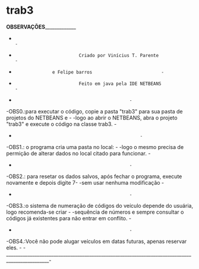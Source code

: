 # trab3
 ____________________________________OBSERVAÇÕES_________________________________________________
-                                                                                                -
-                             Criado por Vinícius T. Parente  					 -
-				    e Felipe barros			    	  		 -
-                             Feito em java pela IDE NETBEANS				         -
-												 -
-OBS0.:para executar o código, copie a pasta "trab3" para sua pasta de projetos do NETBEANS e    -
-logo ao abrir o NETBEANS, abra o projeto "trab3" e execute o código na classe trab3.		 -
-											       	 -
-OBS1.: o programa cria uma pasta no local:							 -
-logo o mesmo precisa de permição de alterar dados no local citado para funcionar.		 -
-												 -
-OBS2.: para resetar os dados salvos, após fechar o programa, execute novamente e depois digite 7- 
-sem usar nenhuma modificação									 -	
-												 -
-OBS3.:o sistema de numeração de códigos do veículo depende do usuária, logo recomenda-se criar  -
-sequência de números e sempre consultar o códigos já existentes para não entrar em conflito.    -
-												 -
-OBS4.:Você não pode alugar veículos em datas futuras, apenas reservar eles.                	 -
-________________________________________________________________________________________________-
											 
